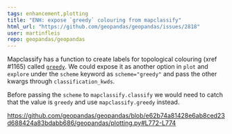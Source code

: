 ```yaml
---
tags: enhancement,plotting
title: "ENH: expose `greedy` colouring from mapclassify"
html_url: "https://github.com/geopandas/geopandas/issues/2818"
user: martinfleis
repo: geopandas/geopandas
---
```


Mapclassify has a function to create labels for topological colouring (xref #1165) called [`greedy`](https://pysal.org/mapclassify/generated/mapclassify.greedy.html#mapclassify.greedy). We could expose it as another option in `plot` and `explore`  under the `scheme` keyword as `scheme="greedy"` and pass the other kwargs through `classification_kwds`. 

Before passing the `scheme` to `mapclassify.classify` we would need to catch that the value is `greedy` and use `mapclassify.greedy` instead.

https://github.com/geopandas/geopandas/blob/e62b74a81428e6ab8ced23d688424a83bdabb686/geopandas/plotting.py#L772-L774